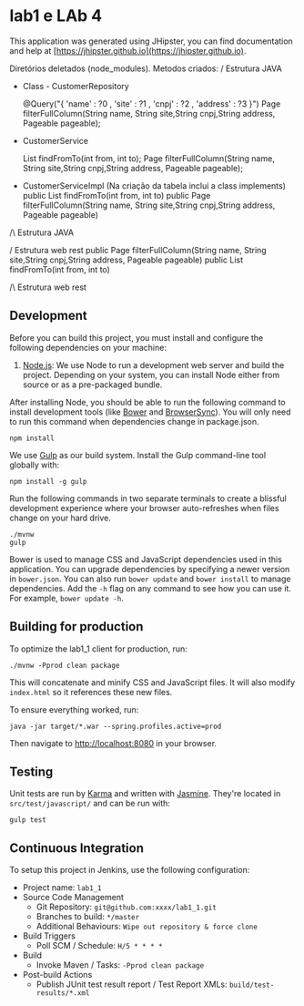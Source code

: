 # lab1 e LAb 4

This application was generated using JHipster, you can find documentation and help at [https://jhipster.github.io](https://jhipster.github.io).

Diretórios deletados (node_modules).
Metodos criados:
\/ Estrutura JAVA
 - Class - CustomerRepository

    @Query("{ 'name' : ?0 , 'site' : ?1 , 'cnpj' : ?2 , 'address' : ?3 }")
    Page<Customer> filterFullColumn(String name, String site,String cnpj,String address, Pageable pageable);  

- CustomerService

   List<Customer> findFromTo(int from, int to);
   Page<Customer> filterFullColumn(String name, String site,String cnpj,String address, Pageable pageable);

- CustomerServiceImpl (Na criação da tabela inclui a class implements)
    public List<Customer> findFromTo(int from, int to)
    public Page<Customer> filterFullColumn(String name, String site,String cnpj,String address, Pageable pageable)

/\ Estrutura JAVA

\/ Estrutura web rest
   public Page<Customer> filterFullColumn(String name, String site,String cnpj,String address, Pageable pageable)
   public List<Customer> findFromTo(int from, int to)

/\ Estrutura web rest


## Development

Before you can build this project, you must install and configure the following dependencies on your machine:

1. [Node.js][]: We use Node to run a development web server and build the project.
   Depending on your system, you can install Node either from source or as a pre-packaged bundle.

After installing Node, you should be able to run the following command to install development tools (like
[Bower][] and [BrowserSync][]). You will only need to run this command when dependencies change in package.json.

    npm install

We use [Gulp][] as our build system. Install the Gulp command-line tool globally with:

    npm install -g gulp

Run the following commands in two separate terminals to create a blissful development experience where your browser
auto-refreshes when files change on your hard drive.

    ./mvnw
    gulp

Bower is used to manage CSS and JavaScript dependencies used in this application. You can upgrade dependencies by
specifying a newer version in `bower.json`. You can also run `bower update` and `bower install` to manage dependencies.
Add the `-h` flag on any command to see how you can use it. For example, `bower update -h`.


## Building for production

To optimize the lab1_1 client for production, run:

    ./mvnw -Pprod clean package

This will concatenate and minify CSS and JavaScript files. It will also modify `index.html` so it references
these new files.

To ensure everything worked, run:

    java -jar target/*.war --spring.profiles.active=prod

Then navigate to [http://localhost:8080](http://localhost:8080) in your browser.

## Testing

Unit tests are run by [Karma][] and written with [Jasmine][]. They're located in `src/test/javascript/` and can be run with:

    gulp test



## Continuous Integration

To setup this project in Jenkins, use the following configuration:

* Project name: `lab1_1`
* Source Code Management
    * Git Repository: `git@github.com:xxxx/lab1_1.git`
    * Branches to build: `*/master`
    * Additional Behaviours: `Wipe out repository & force clone`
* Build Triggers
    * Poll SCM / Schedule: `H/5 * * * *`
* Build
    * Invoke Maven / Tasks: `-Pprod clean package`
* Post-build Actions
    * Publish JUnit test result report / Test Report XMLs: `build/test-results/*.xml`

[JHipster]: https://jhipster.github.io/
[Node.js]: https://nodejs.org/
[Bower]: http://bower.io/
[Gulp]: http://gulpjs.com/
[BrowserSync]: http://www.browsersync.io/
[Karma]: http://karma-runner.github.io/
[Jasmine]: http://jasmine.github.io/2.0/introduction.html
[Protractor]: https://angular.github.io/protractor/
